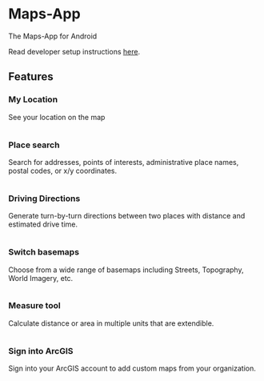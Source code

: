 Maps-App
==================
The Maps-App for Android 

Read developer setup instructions [here](https://github.com/Esri/maps-app-android/blob/master/README.md). 

## Features

### My Location
See your location on the map

![]()

### Place search
Search for addresses, points of interests, administrative place names, postal codes, or x/y coordinates.  

![]()

### Driving Directions
Generate turn-by-turn directions between two places with distance and estimated drive time.  

![]()

### Switch basemaps
Choose from a wide range of basemaps including Streets, Topography, World Imagery, etc.  

![]()

### Measure tool
Calculate distance or area in multiple units that are extendible.  

![]()

### Sign into ArcGIS
Sign into your ArcGIS account to add custom maps from your organization.
